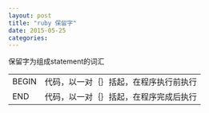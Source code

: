 ```yaml
---
layout: post
title: "ruby 保留字"
date: 2015-05-25
categories:
---
```

保留字为组成statement的词汇
<table class="table table-bordered table-striped table-condensed">
    <tr>
        <td>BEGIN</td>
        <td>代码，以一对｛｝括起，在程序执行前执行</td>
    </tr>
    <tr>
        <td>END</td>
        <td>代码，以一对｛｝括起，在程序完成后执行</td>
    </tr>
    


</table>